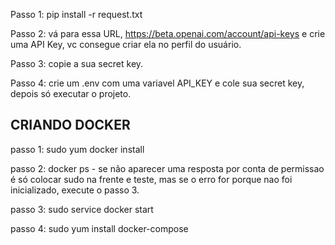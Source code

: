 Passo 1:
    pip install -r request.txt

Passo 2:
    vá para essa URL, https://beta.openai.com/account/api-keys e crie uma API Key, vc consegue criar ela no perfil do usuário.

Passo 3:
    copie a sua secret key.

Passo 4:
    crie um .env com uma variavel API_KEY e cole sua secret key, depois só executar o projeto.





## CRIANDO DOCKER ##

passo 1: 
    sudo yum docker install

passo 2:
    docker ps - se não aparecer uma resposta por conta de permissao é só colocar sudo na frente e teste, 
    mas se o erro for porque nao foi inicializado, execute o passo 3.

passo 3:
    sudo service docker start

passo 4:
    sudo yum install docker-compose

